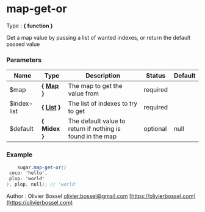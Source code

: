 # map-get-or

<!-- @namespace: sugar.scss.map.map-get-or -->

Type : **{ function }**


Get a map value by passing a list of wanted indexes, or return the default passed value



### Parameters
Name  |  Type  |  Description  |  Status  |  Default
------------  |  ------------  |  ------------  |  ------------  |  ------------
$map  |  **{ [Map](http://www.sass-lang.com/documentation/file.SASS_REFERENCE.html#maps) }**  |  The map to get the value from  |  required  |
$index-list  |  **{ [List](http://www.sass-lang.com/documentation/file.SASS_REFERENCE.html#lists) }**  |  The list of indexes to try to get  |  required  |
$default  |  **{ Midex }**  |  The default value to return if nothing is found in the map  |  optional  |  null

### Example
```scss
	sugar.map-get-or((
 coco: 'hello',
 plop: 'world'
), plop, null); // 'world'
```
Author : Olivier Bossel [olivier.bossel@gmail.com](mailto:olivier.bossel@gmail.com) [https://olivierbossel.com](https://olivierbossel.com)